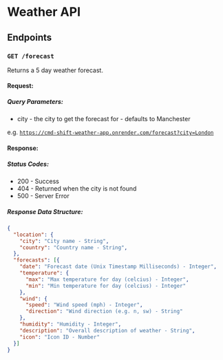 # Weather API

## Endpoints

### `GET /forecast`

Returns a 5 day weather forecast.

#### Request:
##### Query Parameters:
- city - the city to get the forecast for - defaults to Manchester

e.g. [`https://cmd-shift-weather-app.onrender.com/forecast?city=London`](https://cmd-shift-weather-app.onrender.com/forecast?city=London)

#### Response:
##### Status Codes:
- 200 - Success
- 404 - Returned when the city is not found
- 500 - Server Error

##### Response Data Structure:

```json
{
  "location": {
    "city": "City name - String",
    "country": "Country name - String",
  },
  "forecasts": [{
    "date": "Forecast date (Unix Timestamp Milliseconds) - Integer",
    "temperature": {
      "max": "Max temperature for day (celcius) - Integer",
      "min": "Min temperature for day (celcius) - Integer"
    },
    "wind": {
      "speed": "Wind speed (mph) - Integer",
      "direction": "Wind direction (e.g. n, sw) - String"
    },
    "humidity": "Humidity - Integer",
    "description": "Overall description of weather - String",
    "icon": "Icon ID - Number"
  }]
}
```

